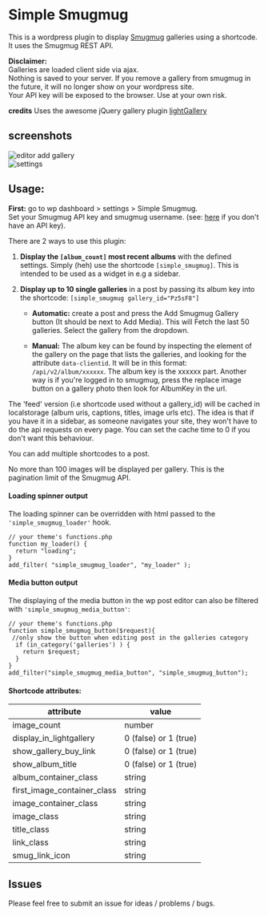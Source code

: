 # Simple Smugmug

This is a wordpress plugin to display [Smugmug](https://smugmug.com) galleries using a shortcode.  
It uses the Smugmug REST API.  

**Disclaimer:**  
Galleries are loaded client side via ajax.  
Nothing is saved to your server. 
If you remove a gallery from smugmug in the future, it will no longer show on your wordpress site.  
Your API key will be exposed to the browser. Use at your own risk.

**credits**
Uses the awesome jQuery gallery plugin [lightGallery](https://github.com/sachinchoolur/lightGallery)

## screenshots

![editor add gallery](https://github.com/renrizzolo/wp-simple-smugmug/master/screenshots/simple-smugmug-editor.png)  
![settings](https://github.com/renrizzolo/wp-simple-smugmug/blob/master/screenshots/simple-smugmug-settings.png)  

## Usage:

**First:** go to wp dashboard > settings > Simple Smugmug.  
Set your Smugmug API key and smugmug username.  (see: [here](https://api.smugmug.com/api/developer/apply) if you don't have an API key).

There are 2 ways to use this plugin:
1) **Display the ``[album_count]`` most recent albums** with the defined settings. Simply (heh) use the shortcode ``[simple_smugmug]``. This is intended to be used as a widget in e.g a sidebar.  

2) **Display up to 10 single galleries** in a post by passing its album key into the shortcode: ``[simple_smugmug gallery_id="Pz5sF8"]``  
	* **Automatic:** create a post and press the Add Smugmug Gallery button (It should be next to Add Media). This will Fetch the last 50 galleries. Select the gallery from the dropdown.

	* **Manual:** The album key can be found by inspecting the element of the gallery on the page that lists the galleries, and looking for the attribute ``data-clientid``. It will be in this format: ``/api/v2/album/xxxxxx``. The album key is the xxxxxx part. Another way is if you're logged in to smugmug, press the replace image button on a gallery photo then look for AlbumKey in the url.


The 'feed' version (i.e shortcode used without a gallery_id) will be cached in localstorage (album uris, captions, titles, image urls etc). The idea is that if you have it in a sidebar, as someone navigates your site, they won't have to do the api requests on every page. You can set the cache time to 0 if you don't want this behaviour.  

You can add multiple shortcodes to a post.  

No more than 100 images will be displayed per gallery. This is the pagination limit of the Smugmug API.  

#### Loading spinner output

The loading spinner can be overridden with html passed to the ``'simple_smugmug_loader'`` hook.  

```
// your theme's functions.php
function my_loader() {
  return "loading";
}
add_filter( "simple_smugmug_loader", "my_loader" );
```
  
#### Media button output
The displaying of the media button in the wp post editor can also be filtered with ``'simple_smugmug_media_button'``:
				
```
// your theme's functions.php
function simple_smugmug_button($request){
 //only show the button when editing post in the galleries category
  if (in_category('galleries') ) {
    return $request;
  }
}
add_filter("simple_smugmug_media_button", "simple_smugmug_button");
```
  
#### Shortcode attributes:  

| attribute | value |
|------------|--------|
image_count | number|
display_in_lightgallery | 0 (false) or 1 (true)|
show_gallery_buy_link | 0 (false) or 1 (true)|
show_album_title | 0 (false) or 1 (true)|
album_container_class | string|
first_image_container_class | string|
image_container_class | string|
image_class | string|
title_class | string|
link_class | string|
smug_link_icon | string|

	
## Issues

Please feel free to submit an issue for ideas / problems / bugs.
